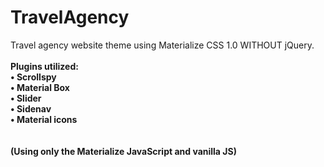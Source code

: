 # TravelAgency

Travel agency website theme using Materialize CSS 1.0 WITHOUT jQuery. 
<br><br>
<b>Plugins utilized:<b>
<br>
• Scrollspy<br>
• Material Box<br>
• Slider<br>
• Sidenav<br>
• Material icons<br>
<br><br>
(Using only the Materialize JavaScript and vanilla JS)